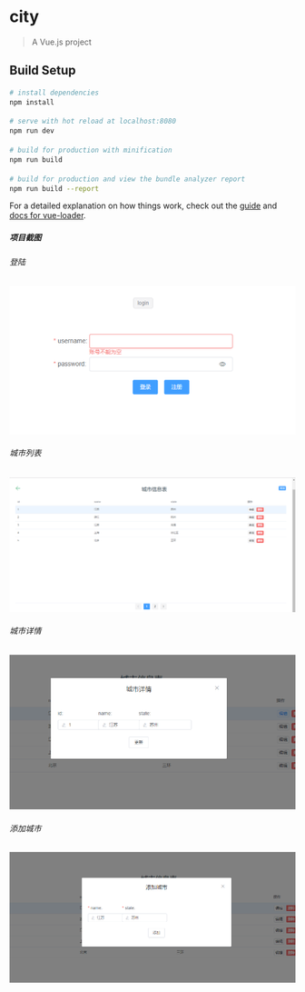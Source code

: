 # city

> A Vue.js project

## Build Setup

``` bash
# install dependencies
npm install

# serve with hot reload at localhost:8080
npm run dev

# build for production with minification
npm run build

# build for production and view the bundle analyzer report
npm run build --report
```

For a detailed explanation on how things work, check out the [guide](http://vuejs-templates.github.io/webpack/) and [docs for vue-loader](http://vuejs.github.io/vue-loader).

#####  项目截图  
######  登陆
![Image text](/static/imgs/4.png)      
######  城市列表    
![Image text](/static/imgs/5.png)      
######  城市详情    
![Image text](/static/imgs/6.png)      
######  添加城市    
![Image text](/static/imgs/7.png)      